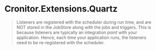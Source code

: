 ﻿# Cronitor.Extensions.Quartz
> Listeners are registered with the scheduler during run time, and are NOT stored in the JobStore along with the jobs and triggers. This is because listeners are typically an integration point with your application. Hence, each time your application runs, the listeners need to be re-registered with the scheduler.